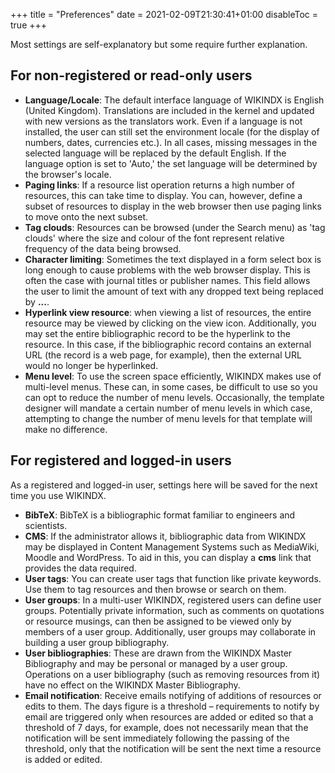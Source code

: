+++
title = "Preferences"
date = 2021-02-09T21:30:41+01:00
disableToc = true
+++

Most settings are self-explanatory but some require further explanation.

## For non-registered or read-only users

* **Language/Locale**: The default interface language of WIKINDX is English (United Kingdom). Translations are included in the kernel and updated with new versions as the translators work. Even if a language is not installed, the user can still set the environment locale (for the display of numbers, dates, currencies etc.). In all cases, missing messages in the selected language will be replaced by the default English. If the language option is set to 'Auto,' the set language will be determined by the browser's locale.
* **Paging links**: If a resource list operation returns a high number of resources, this can take time to display. You can, however, define a subset of resources to display in the web browser then use paging links to move onto the next subset.
* **Tag clouds**: Resources can be browsed (under the Search menu) as 'tag clouds' where the size and colour of the font represent relative frequency of the data being browsed.
* **Character limiting**: Sometimes the text displayed in a form select box is long enough to cause problems with the web browser display. This is often the case with journal titles or publisher names. This field allows the user to limit the amount of text with any dropped text being replaced by **...**.
* **Hyperlink view resource**: when viewing a list of resources, the entire resource may be viewed by clicking on the view icon.  Additionally, you may set the entire bibliographic record to be the hyperlink to the resource. In this case, if the bibliographic record contains an external URL (the record is a web page, for example), then the external URL would no longer be hyperlinked.
* **Menu level**: To use the screen space efficiently, WIKINDX makes use of multi-level menus.  These can, in some cases, be difficult to use so you can opt to reduce the number of menu levels. Occasionally, the template designer will mandate a certain number of menu levels in which case, attempting to change the number of menu levels for that template will make no difference.

## For registered and logged-in users

As a registered and logged-in user, settings here will be saved for the next time you use WIKINDX.

* **BibTeX**:  BibTeX is a bibliographic format familiar to engineers and scientists.
* **CMS**: If the administrator allows it, bibliographic data from WIKINDX may be displayed in Content Management Systems such as MediaWiki, Moodle and WordPress. To aid in this, you can display a **cms** link that provides the data required.
* **User tags**: You can create user tags that function like private keywords. Use them to tag resources and then browse or search on them.
* **User groups**: In a multi-user WIKINDX, registered users can define user groups.  Potentially private information, such as comments on quotations or resource musings, can then be assigned to be viewed only by members of a user group.  Additionally, user groups may collaborate in building a user group bibliography.
* **User bibliographies**: These are drawn from the WIKINDX Master Bibliography and may be personal or managed by a user group. Operations on a user bibliography (such as removing resources from it) have no effect on the WIKINDX Master Bibliography.
* **Email notification**: Receive emails notifying of additions of resources or edits to them. The days figure is a threshold – requirements to notify by email are triggered only when resources are added or edited so that a threshold of 7 days, for example, does not necessarily mean that the notification will be sent immediately following the passing of the threshold, only that the notification will be sent the next time a resource is added or edited.
